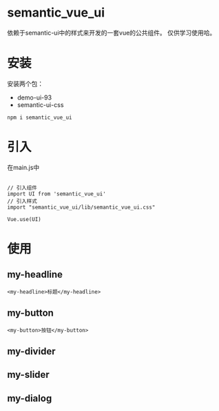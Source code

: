 # semantic_vue_ui

依赖于semantic-ui中的样式来开发的一套vue的公共组件。
仅供学习使用哈。


# 安装

安装两个包：

- demo-ui-93
- semantic-ui-css

```
npm i semantic_vue_ui
```

# 引入

在main.js中

```

// 引入组件
import UI from 'semantic_vue_ui'
// 引入样式
import "semantic_vue_ui/lib/semantic_vue_ui.css"

Vue.use(UI)
```

# 使用

##  my-headline

```
<my-headline>标题</my-headline>
```

##  my-button

```
<my-button>按钮</my-button>
```

##  my-divider

##  my-slider

##  my-dialog